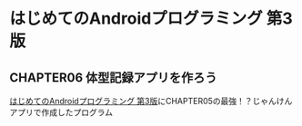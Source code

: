 # はじめてのAndroidプログラミング 第3版
## CHAPTER06 体型記録アプリを作ろう

[はじめてのAndroidプログラミング 第3版](https://amzn.to/2UqaCIQ)にCHAPTER05の最強！？じゃんけんアプリで作成したプログラム
